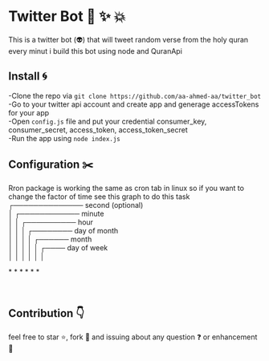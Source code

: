 # Twitter Bot  :star2: :sparkles: :collision:
This is a twitter bot (:alien:) that will tweet random verse from the holy quran every minut i build this bot using node and QuranApi

## Install :cyclone:
-Clone the repo via `git clone https://github.com/aa-ahmed-aa/twitter_bot` <br>
-Go to your twitter api account and create app and generage accessTokens for your app <br>
-Open `config.js` file and put your credential consumer_key, consumer_secret, access_token, access_token_secret <br>
-Run the app using `node index.js` <br>

## Configuration :scissors:
Rron package is working the same as cron tab in linux so if you want to change the factor of time see this graph to do this task <br>
  ┌────────────── second (optional) <br>
  │ ┌──────────── minute <br>
  │ │ ┌────────── hour <br>
  │ │ │ ┌──────── day of month <br>
  │ │ │ │ ┌────── month <br>
  │ │ │ │ │ ┌──── day of week <br>
  │ │ │ │ │ │ <br>
  <p>* * * * * *</p> <br>
  
## Contribution :point_down:
feel free to star :star:, fork :fork_and_knife: and issuing about any question :question: or enhancement :construction_worker: